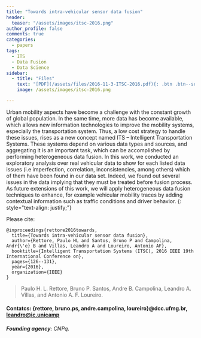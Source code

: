 ```yaml
---
title: "Towards intra-vehicular sensor data fusion"
header:
  teaser: "/assets/images/itsc-2016.png"
author_profile: false
comments: true
categories:
  - papers
tags:
  - ITS
  - Data Fusion
  - Data Science
sidebar:
  - title: "Files"
    text: "[PDF](/assets/files/2016-11-3-ITSC-2016.pdf){: .btn .btn--success}{: target=\"_blank\"} [IEEE](https://doi.org/10.1109/ITSC.2016.7795542){: .btn .btn--info}{: target=\"_blank\"} [Talk](#){: .btn .btn--info}{: target=\"_blank\"}"
    image: /assets/images/itsc-2016.png

---
```


Urban mobility aspects have become a challenge with the constant growth of global population. In the same time, more data has become available, which allows new information technologies to improve the mobility systems, especially the transportation system. Thus, a low cost strategy to handle these issues, rises as a new concept named ITS – Intelligent Transportation Systems. These systems depend on various data types and sources, and aggregating it is an important task, which can be accomplished by performing heterogeneous data fusion. In this work, we conducted an exploratory analysis over real vehicular data to show for each listed data issues (i.e imperfection, correlation, inconsistencies, among others) which of them have been found in our data set. Indeed, we found out several issues in the data implying that they must be treated before fusion process. As future extensions of this work, we will apply heterogeneous data fusion techniques to enhance, for example vehicular mobility traces by adding contextual information such as traffic conditions and driver behavior.
{: style="text-align: justify;"}

Please cite:
```TeX
@inproceedings{rettore2016towards,
  title={Towards intra-vehicular sensor data fusion},
  author={Rettore, Paulo HL and Santos, Bruno P and Campolina, Andr{\'e} B and Villas, Leandro A and Loureiro, Antonio AF},
  booktitle={Intelligent Transportation Systems (ITSC), 2016 IEEE 19th International Conference on},
  pages={126--131},
  year={2016},
  organization={IEEE}
}
```

> Paulo H. L. Rettore, Bruno P. Santos, Andre B. Campolina, Leandro A. Villas, and Antonio A. F. Loureiro.
#### Contatcs: {rettore, bruno.ps, andre.campolina, loureiro}@dcc.ufmg.br, leandro@ic.unicamp
###### **Founding agency**: CNPq.